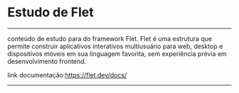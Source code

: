 # Estudo de Flet
----
conteúdo de estudo para do framework Flet.
Flet é uma estrutura que permite construir aplicativos interativos multiusuário para web, desktop e dispositivos móveis em sua linguagem favorita, sem experiência prévia em desenvolvimento frontend.


link documentação:https://flet.dev/docs/

----

